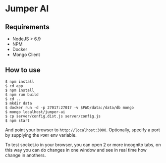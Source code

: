 # Jumper AI

## Requirements
- NodeJS > 6.9
- NPM
- Docker
- Mongo Client

## How to use

```
$ npm install
$ cd app
$ npm install
$ npm run build
$ cd ..
$ mkdir data
$ docker run -d -p 27017:27017 -v $PWD/data:/data/db mongo
$ mongo localhost/jumper-ai
$ cp server/config.dist.js server/config.js
$ npm start
```

And point your browser to `http://localhost:3000`. Optionally, specify
a port by supplying the `PORT` env variable.

To test socket.io in your browser, you can open 2 or more incognito tabs,
on this way you can do changes in one window and see in real time how change in anothers.
